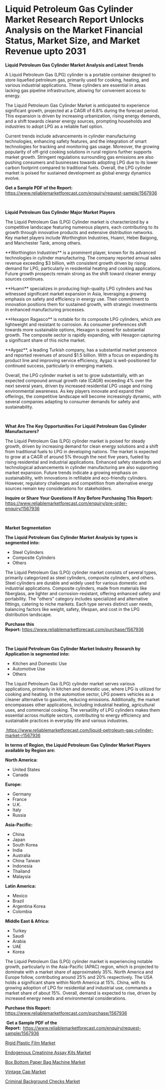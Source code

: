 <p><h1>Liquid Petroleum Gas Cylinder Market Research Report Unlocks Analysis on the Market Financial Status, Market Size, and Market Revenue upto 2031</h1></p><p><strong>Liquid Petroleum Gas Cylinder Market Analysis and Latest Trends</strong></p>
<p><p>A Liquid Petroleum Gas (LPG) cylinder is a portable container designed to store liquefied petroleum gas, primarily used for cooking, heating, and various industrial applications. These cylinders are essential in areas lacking gas pipeline infrastructure, allowing for convenient access to energy. </p><p>The Liquid Petroleum Gas Cylinder Market is anticipated to experience significant growth, projected at a CAGR of 6.8% during the forecast period. This expansion is driven by increasing urbanization, rising energy demands, and a shift towards cleaner energy sources, prompting households and industries to adopt LPG as a reliable fuel option. </p><p>Current trends include advancements in cylinder manufacturing technologies, enhancing safety features, and the integration of smart technologies for tracking and monitoring gas usage. Moreover, the growing popularity of off-grid cooking solutions in rural regions further supports market growth. Stringent regulations surrounding gas emissions are also pushing consumers and businesses towards adopting LPG due to its lower carbon footprint compared to traditional fuels. Overall, the LPG cylinder market is poised for sustained development as global energy dynamics evolve.</p></p>
<p><strong>Get a Sample PDF of the Report:&nbsp;</strong> <a href="https://www.reliablemarketforecast.com/enquiry/request-sample/1567936">https://www.reliablemarketforecast.com/enquiry/request-sample/1567936</a></p>
<p>&nbsp;</p>
<p><strong>Liquid Petroleum Gas Cylinder Major Market Players</strong></p>
<p><p>The Liquid Petroleum Gas (LPG) Cylinder market is characterized by a competitive landscape featuring numerous players, each contributing to its growth through innovative products and extensive distribution networks. Key market players include Worthington Industries, Huanri, Hebei Baigong, and Manchester Tank, among others.</p><p>**Worthington Industries** is a prominent player, known for its advanced technologies in cylinder manufacturing. The company reported annual sales revenue exceeding $3 billion, with consistent growth driven by rising demand for LPG, particularly in residential heating and cooking applications. Future growth prospects remain strong as the shift toward cleaner energy sources continues.</p><p>**Huanri** specializes in producing high-quality LPG cylinders and has witnessed significant market expansion in Asia, leveraging a growing emphasis on safety and efficiency in energy use. Their commitment to innovation positions them for sustained growth, with strategic investments in enhanced manufacturing processes.</p><p>**Hexagon Ragasco** is notable for its composite LPG cylinders, which are lightweight and resistant to corrosion. As consumer preferences shift towards more sustainable options, Hexagon is poised for substantial growth. The composite sector is rapidly expanding, with Hexagon capturing a significant share of this niche market.</p><p>**Aygaz**, a leading Turkish company, has a substantial market presence and reported revenues of around $1.5 billion. With a focus on expanding its product line and improving service efficiency, Aygaz is well-positioned for continued success, particularly in emerging markets.</p><p>Overall, the LPG cylinder market is set to grow substantially, with an expected compound annual growth rate (CAGR) exceeding 4% over the next several years, driven by increased residential LPG usage and rising environmental awareness. As key players innovate and expand their offerings, the competitive landscape will become increasingly dynamic, with several companies adapting to consumer demands for safety and sustainability.</p></p>
<p>&nbsp;</p>
<p><strong>What Are The Key Opportunities For Liquid Petroleum Gas Cylinder Manufacturers?</strong></p>
<p><p>The Liquid Petroleum Gas (LPG) cylinder market is poised for steady growth, driven by increasing demand for clean energy solutions and a shift from traditional fuels to LPG in developing nations. The market is expected to grow at a CAGR of around 5% through the next five years, fueled by rising residential and industrial applications. Enhanced safety standards and technological advancements in cylinder manufacturing are also supporting market expansion. Future trends indicate a growing emphasis on sustainability, with innovations in refillable and eco-friendly cylinders. However, regulatory challenges and competition from alternative energy sources remain key considerations for stakeholders.</p></p>
<p><strong>Inquire or Share Your Questions If Any Before Purchasing This Report:</strong> <a href="https://www.reliablemarketforecast.com/enquiry/pre-order-enquiry/1567936">https://www.reliablemarketforecast.com/enquiry/pre-order-enquiry/1567936</a></p>
<p>&nbsp;</p>
<p><strong>Market Segmentation</strong></p>
<p><strong>The Liquid Petroleum Gas Cylinder Market Analysis by types is segmented into:</strong></p>
<p><ul><li>Steel Cylinders</li><li>Composite Cylinders</li><li>Others</li></ul></p>
<p><p>The Liquid Petroleum Gas (LPG) cylinder market consists of several types, primarily categorized as steel cylinders, composite cylinders, and others. Steel cylinders are durable and widely used for various domestic and industrial applications. Composite cylinders, made from materials like fiberglass, are lighter and corrosion-resistant, offering enhanced safety and portability. The "others" category includes specialized and alternative fittings, catering to niche markets. Each type serves distinct user needs, balancing factors like weight, safety, lifespan, and cost in the LPG distribution landscape.</p></p>
<p><strong>Purchase this Report:&nbsp;</strong><a href="https://www.reliablemarketforecast.com/purchase/1567936">https://www.reliablemarketforecast.com/purchase/1567936</a></p>
<p>&nbsp;</p>
<p><strong>The Liquid Petroleum Gas Cylinder Market Industry Research by Application is segmented into:</strong></p>
<p><ul><li>Kitchen and Domestic Use</li><li>Automotive Use</li><li>Others</li></ul></p>
<p><p>The Liquid Petroleum Gas (LPG) cylinder market serves various applications, primarily in kitchen and domestic use, where LPG is utilized for cooking and heating. In the automotive sector, LPG powers vehicles as a cleaner alternative to gasoline, reducing emissions. Additionally, the market encompasses other applications, including industrial heating, agricultural uses, and commercial cooking. The versatility of LPG cylinders makes them essential across multiple sectors, contributing to energy efficiency and sustainable practices in everyday life and various industries.</p></p>
<p><a href="https://www.reliablemarketforecast.com/liquid-petroleum-gas-cylinder-market-r1567936">&nbsp;https://www.reliablemarketforecast.com/liquid-petroleum-gas-cylinder-market-r1567936</a></p>
<p><strong>In terms of Region, the Liquid Petroleum Gas Cylinder Market Players available by Region are:</strong></p>
<p>
    <p> <strong> North America: </strong>
        <ul>
            <li>United States</li>
            <li>Canada</li>
        </ul>
        </p> 
    <p> <strong> Europe: </strong>
        <ul>
            <li>Germany</li>
            <li>France</li>
            <li>U.K.</li>
            <li>Italy</li>
            <li>Russia</li>
        </ul>
        </p> 
    <p> <strong> Asia-Pacific: </strong>
        <ul>
            <li>China</li>
            <li>Japan</li>
            <li>South Korea</li>
            <li>India</li>
            <li>Australia</li>
            <li>China Taiwan</li>
            <li>Indonesia</li>
            <li>Thailand</li>
            <li>Malaysia</li>
        </ul>
        </p> 
    <p> <strong> Latin America: </strong>
        <ul>
            <li>Mexico</li>
            <li>Brazil</li>
            <li>Argentina Korea</li>
            <li>Colombia</li>
        </ul>
        </p> 
    <p> <strong> Middle East & Africa: </strong>
        <ul>
            <li>Turkey</li>
            <li>Saudi</li>
            <li>Arabia</li>
            <li>UAE</li>
            <li>Korea</li>
        </ul>
    </p>
    </p>
<p><p>The Liquid Petroleum Gas (LPG) cylinder market is experiencing notable growth, particularly in the Asia-Pacific (APAC) region, which is projected to dominate with a market share of approximately 35%. North America and Europe follow, contributing around 25% and 20% respectively. The USA holds a significant share within North America at 15%. China, with its growing adoption of LPG for residential and industrial use, commands a market share of about 15%. Overall, demand is expected to rise, driven by increased energy needs and environmental considerations.</p></p>
<p><strong>Purchase this Report: </strong><a href="https://www.reliablemarketforecast.com/purchase/1567936">https://www.reliablemarketforecast.com/purchase/1567936</a></p>
<p>&nbsp;<strong>Get a Sample PDF of the Report:&nbsp;&nbsp;</strong><a href="https://www.reliablemarketforecast.com/enquiry/request-sample/1567936">https://www.reliablemarketforecast.com/enquiry/request-sample/1567936</a></p>
<p><strong></strong></p>
<p><p><a href="https://www.linkedin.com/pulse/how-regions-adapting-rigid-plastic-film-market-global-trends-8xlye?trackingId=HHJ6lNj%2BQxKurCXqrRKvdg%3D%3D">Rigid Plastic Film Market</a></p><p><a href="https://issuu.com/reportprime-2/docs/endogenous-creatinine-assay-kits-ma_37ba653b10f7dc">Endogenous Creatinine Assay Kits Market</a></p><p><a href="https://issuu.com/reportprime-2/docs/box-bottom-paper-bag-machine-market_23b1b664aa9894">Box Bottom Paper Bag Machine Market</a></p><p><a href="https://medium.com/@leofranklin31/global-vintage-cap-market-trends-forecasts-and-market-strategic-analysis-2024-2031-a2c42cda7bde?postPublishedType=repub">Vintage Cap Market</a></p><p><a href="https://medium.com/@ferdinandprifti20221/global-criminal-background-checks-market-analysis-trends-forecasts-and-growth-opportunities-23a5c5c3533b?postPublishedType=repub">Criminal Background Checks Market</a></p></p>